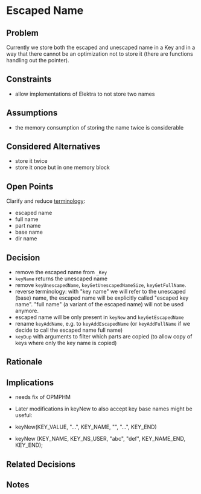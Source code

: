 # Escaped Name

## Problem

Currently we store both the escaped and unescaped name in a Key and in
a way that there cannot be an optimization not to store it (there are
functions handling out the pointer).

## Constraints

- allow implementations of Elektra to not store two names

## Assumptions

- the memory consumption of storing the name twice is considerable

## Considered Alternatives

- store it twice
- store it once but in one memory block

## Open Points

Clarify and reduce [terminology](/doc/help/elektra-glossary.md):

- escaped name
- full name
- part name
- base name
- dir name

## Decision

- remove the escaped name from `_Key`
- `keyName` returns the unescaped name
- remove `keyUnescapedName`, `keyGetUnescapedNameSize`, `keyGetFullName`.
- reverse terminology: with "key name" we will refer to the unescaped (base) name,
  the escaped name will be explicitly called "escaped key name".
  "full name" (a variant of the escaped name) will not be used anymore.
- escaped name will be only present in `keyNew` and `keyGetEscapedName`
- rename `keyAddName`, e.g. to `keyAddEscapedName`
  (or `keyAddFullName` if we decide to call the escaped name full name)
- `keyDup` with arguments to filter which parts are copied
  (to allow copy of keys where only the key name is copied)

## Rationale

## Implications

- needs fix of OPMPHM
- Later modifications in keyNew to also accept key base names might be useful:

- keyNew(KEY_VALUE, "...", KEY_NAME, "", "...", KEY_END)
- keyNew (KEY_NAME, KEY_NS_USER, "abc", "def", KEY_NAME_END, KEY_END);

## Related Decisions

## Notes
